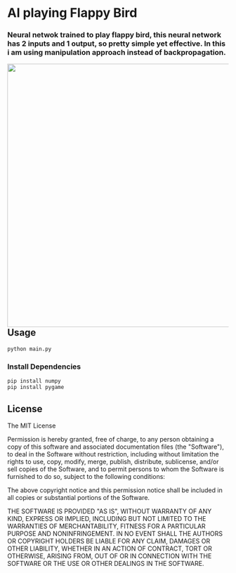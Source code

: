 # AI playing Flappy Bird

### Neural netwok trained to play flappy bird, this neural network has 2 inputs and 1 output, so pretty simple yet effective. In this i am using manipulation approach instead of backpropagation.

<img align="left" src="https://i.imgur.com/gnAyRrJ.gif" width="600px"/>


## Usage
    python main.py

### Install Dependencies

```
pip install numpy
pip install pygame
```

## License

The MIT License

Permission is hereby granted, free of charge, to any person obtaining a copy
of this software and associated documentation files (the "Software"), to deal
in the Software without restriction, including without limitation the rights
to use, copy, modify, merge, publish, distribute, sublicense, and/or sell
copies of the Software, and to permit persons to whom the Software is
furnished to do so, subject to the following conditions:

The above copyright notice and this permission notice shall be included in
all copies or substantial portions of the Software.

THE SOFTWARE IS PROVIDED "AS IS", WITHOUT WARRANTY OF ANY KIND, EXPRESS OR
IMPLIED, INCLUDING BUT NOT LIMITED TO THE WARRANTIES OF MERCHANTABILITY,
FITNESS FOR A PARTICULAR PURPOSE AND NONINFRINGEMENT. IN NO EVENT SHALL THE
AUTHORS OR COPYRIGHT HOLDERS BE LIABLE FOR ANY CLAIM, DAMAGES OR OTHER
LIABILITY, WHETHER IN AN ACTION OF CONTRACT, TORT OR OTHERWISE, ARISING FROM,
OUT OF OR IN CONNECTION WITH THE SOFTWARE OR THE USE OR OTHER DEALINGS IN
THE SOFTWARE.
